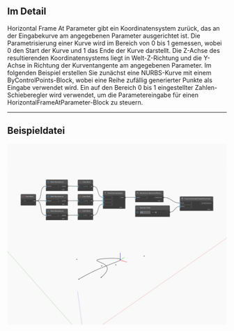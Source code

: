 ## Im Detail
Horizontal Frame At Parameter gibt ein Koordinatensystem zurück, das an der Eingabekurve am angegebenen Parameter ausgerichtet ist. Die Parametrisierung einer Kurve wird im Bereich von 0 bis 1 gemessen, wobei 0 den Start der Kurve und 1 das Ende der Kurve darstellt. Die Z-Achse des resultierenden Koordinatensystems liegt in Welt-Z-Richtung und die Y-Achse in Richtung der Kurventangente am angegebenen Parameter. Im folgenden Beispiel erstellen Sie zunächst eine NURBS-Kurve mit einem ByControlPoints-Block, wobei eine Reihe zufällig generierter Punkte als Eingabe verwendet wird. Ein auf den Bereich 0 bis 1 eingestellter Zahlen-Schieberegler wird verwendet, um die Parametereingabe für einen HorizontalFrameAtParameter-Block zu steuern.
___
## Beispieldatei

![HorizontalFrameAtParameter](./Autodesk.DesignScript.Geometry.Curve.HorizontalFrameAtParameter_img.jpg)

